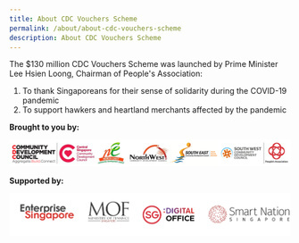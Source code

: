 ```yaml
---
title: About CDC Vouchers Scheme
permalink: /about/about-cdc-vouchers-scheme
description: About CDC Vouchers Scheme
---
```

The $130 million CDC Vouchers Scheme was launched by Prime Minister Lee Hsien Loong, Chairman of People's Association: 

1. To thank Singaporeans for their sense of solidarity during the COVID-19 pandemic
2. To support hawkers and heartland merchants affected by the pandemic 

**Brought to you by:**

![Brought to you by](/images/brought-by.png)

**Supported by:**

![Supported by](/images/supported-by.png)
